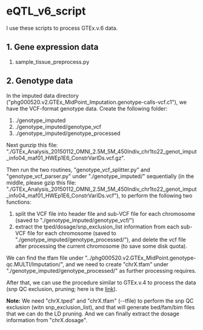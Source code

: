 # eQTL_v6_script

I use these scripts to process GTEx.v.6 data.


## 1. Gene expression data

1. sample\_tissue\_preprocess.py

## 2. Genotype data

In the imputed data directory ("phg000520.v2.GTEx\_MidPoint\_Imputation.genotype-calls-vcf.c1"), we have the VCF-format genotype data. Create the following folder:

1. ./genotype\_imputed
2. ./genotype\_imputed/genotype\_vcf
3. ./genotype\_imputed/genotype\_processed


Next gunzip this file: "./GTEx\_Analysis\_20150112\_OMNI\_2.5M\_5M\_450Indiv\_chr1to22\_genot\_imput\_info04\_maf01\_HWEp1E6\_ConstrVarIDs.vcf.gz".

Then run the two routines, "genotype\_vcf\_splitter.py" and "genotype\_vcf\_parser.py" under "./genotype\_imputed/" sequentially (in the middle, please gzip this file: "./GTEx\_Analysis\_20150112\_OMNI\_2.5M\_5M\_450Indiv\_chr1to22\_genot\_imput\_info04\_maf01\_HWEp1E6\_ConstrVarIDs.vcf"), to perform the following two functions:

1. split the VCF file into header file and sub-VCF file for each chromosome (saved to "./genotype\_imputed/genotype\_vcf/")
2. extract the tped/dosage/snp\_exclusion\_list information from each sub-VCF file for each chromosome (saved to "./genotype\_imputed/genotype\_processed/"), and delete the vcf file after processing the current chromosome (to save some disk quota).

We can find the tfam file under "../phg000520.v2.GTEx\_MidPoint.genotype-qc.MULTI/Imputation/", and we need to create "chrX.tfam" under "./genotype\_imputed/genotype\_processed/" as further processing requires.

After that, we can use the procedure similar to GTEx.v.4 to process the data (snp QC exclusion, pruning; here is the [link](https://github.com/morrisyoung/eQTL_v4_script#5-the-pipeline-for-genotype-qc-and-ld-pruning)).

**Note:** We need "chrX.tped" and "chrX.tfam" (--tfile) to perform the snp QC exclusion (witn snp\_exclusion\_list), and that will generate bed/fam/bim files that we can do the LD pruning. And we can finally extract the dosage information from "chrX.dosage".
